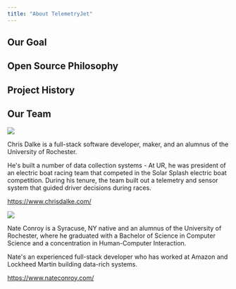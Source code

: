 ```yaml
---
title: "About TelemetryJet"
---
```


## Our Goal

## Open Source Philosophy

## Project History

## Our Team


<!--more-->
<div class="profileImage">
    <img src="/img/chris.jpg" />
</div> 

<div class="profileText">
<p>Chris Dalke is a full-stack software developer, maker, and an alumnus of the University of Rochester.
</p>
<p>
He's built a number of data collection systems - At UR, he was president of an electric boat racing team that competed in the Solar Splash electric boat competition. During his tenure, the team built out a telemetry and sensor system that guided driver decisions during races.
</p>
<p>
<a href="https://www.chrisdalke.com/"><span class="bp3-icon bp3-icon-globe-network"></span> https://www.chrisdalke.com/</a>
</p>
</div>

<div class="profileImageClearfix"></div>

<div class="profileImage">
    <img src="/img/nate.jpg" />
</div> 

<div class="profileText">
<p>
Nate Conroy is a Syracuse, NY native and an alumnus of the University of Rochester, where he graduated with a Bachelor of Science in Computer Science and a concentration in Human-Computer Interaction.
</p>
<p>
Nate's an experienced full-stack developer who has worked at Amazon and Lockheed Martin building data-rich systems.
</p>
<p>
<a href="https://www.nateconroy.com/"><span class="bp3-icon bp3-icon-globe-network"></span> https://www.nateconroy.com/</a>
</p>
</div>

<div class="profileImageClearfix"></div>